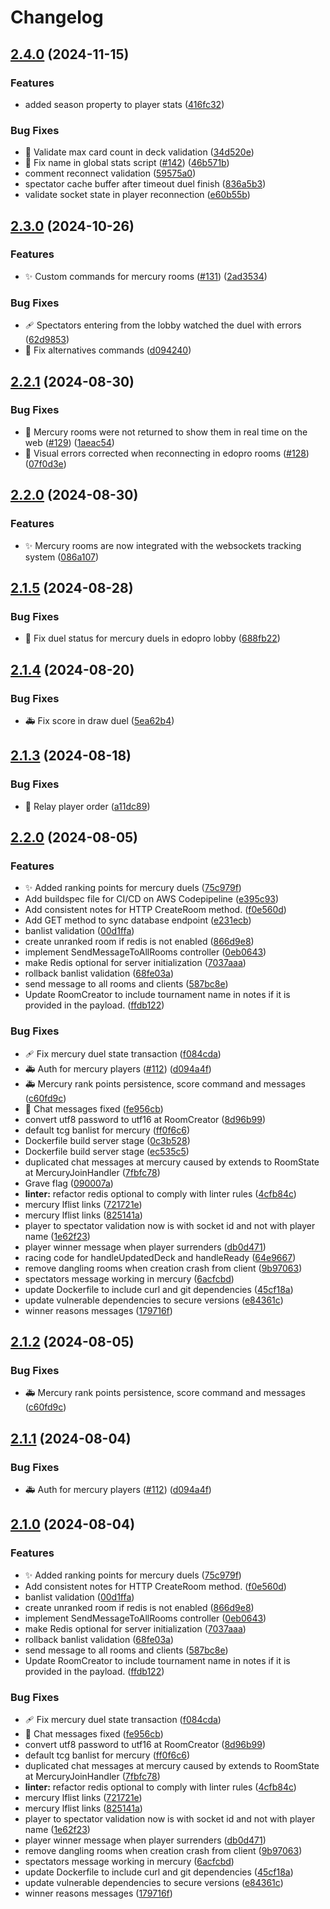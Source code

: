 # Changelog

## [2.4.0](https://github.com/diangogav/EDOpro-server-ts/compare/v2.3.0...v2.4.0) (2024-11-15)


### Features

* added season property to player stats ([416fc32](https://github.com/diangogav/EDOpro-server-ts/commit/416fc32a41e141344450fed7f1136ca7894bf58b))


### Bug Fixes

* :bug: Validate max card count in deck validation ([34d520e](https://github.com/diangogav/EDOpro-server-ts/commit/34d520ee656837c7ab03f0d41ba3d7b6e73121ea))
* :hammer: Fix name in global stats script ([#142](https://github.com/diangogav/EDOpro-server-ts/issues/142)) ([46b571b](https://github.com/diangogav/EDOpro-server-ts/commit/46b571bd1e9e4009c07471bedad285c5d7d92e4b))
* comment reconnect validation ([59575a0](https://github.com/diangogav/EDOpro-server-ts/commit/59575a03a154d5d1e0fa9c02f321188d156557ea))
* spectator cache buffer after timeout duel finish ([836a5b3](https://github.com/diangogav/EDOpro-server-ts/commit/836a5b3a1c4b36964fb432318eeac558f011e85d))
* validate socket state in player reconnection ([e60b55b](https://github.com/diangogav/EDOpro-server-ts/commit/e60b55bac071e219c16b545f137347c47b48a92a))

## [2.3.0](https://github.com/diangogav/EDOpro-server-ts/compare/v2.2.1...v2.3.0) (2024-10-26)


### Features

* :sparkles: Custom commands for mercury rooms ([#131](https://github.com/diangogav/EDOpro-server-ts/issues/131)) ([2ad3534](https://github.com/diangogav/EDOpro-server-ts/commit/2ad3534b6d3630234eaebb3e17889ea26db18b5f))


### Bug Fixes

* :adhesive_bandage: Spectators entering from the lobby watched the duel with errors ([62d9853](https://github.com/diangogav/EDOpro-server-ts/commit/62d9853a994a7a7baec3cfe7e5d7fd461889b833))
* :bug: Fix alternatives commands ([d094240](https://github.com/diangogav/EDOpro-server-ts/commit/d09424078127736f5c6580a995d10c0bb9582b87))

## [2.2.1](https://github.com/diangogav/EDOpro-server-ts/compare/v2.2.0...v2.2.1) (2024-08-30)


### Bug Fixes

* :bug: Mercury rooms were not returned to show them in real time on the web ([#129](https://github.com/diangogav/EDOpro-server-ts/issues/129)) ([1aeac54](https://github.com/diangogav/EDOpro-server-ts/commit/1aeac5495d221e365804b1677cafdf395163fbcf))
* :bug: Visual errors corrected when reconnecting in edopro rooms ([#128](https://github.com/diangogav/EDOpro-server-ts/issues/128)) ([07f0d3e](https://github.com/diangogav/EDOpro-server-ts/commit/07f0d3e3c9fb2669a5c737d150e146ab5982cc6d))

## [2.2.0](https://github.com/diangogav/EDOpro-server-ts/compare/v2.1.5...v2.2.0) (2024-08-30)


### Features

* :sparkles: Mercury rooms are now integrated with the websockets tracking system ([086a107](https://github.com/diangogav/EDOpro-server-ts/commit/086a1078288d08a143ea2132e05702780c6f053b))

## [2.1.5](https://github.com/diangogav/EDOpro-server-ts/compare/v2.1.4...v2.1.5) (2024-08-28)


### Bug Fixes

* :bug: Fix duel status for mercury duels in edopro lobby ([688fb22](https://github.com/diangogav/EDOpro-server-ts/commit/688fb22b6453fc30e19db1dc3f98d9392c4ccb6f))

## [2.1.4](https://github.com/diangogav/EDOpro-server-ts/compare/v2.1.3...v2.1.4) (2024-08-20)


### Bug Fixes

* :ambulance: Fix score in draw duel ([5ea62b4](https://github.com/diangogav/EDOpro-server-ts/commit/5ea62b466ed062fb10ac71382f9152a8a7d34f4a))

## [2.1.3](https://github.com/diangogav/EDOpro-server-ts/compare/v2.1.2...v2.1.3) (2024-08-18)


### Bug Fixes

* :bug: Relay player order ([a11dc89](https://github.com/diangogav/EDOpro-server-ts/commit/a11dc897dc01e5c9a84c78557cd3b62a490b8f5c))

## [2.2.0](https://github.com/diegofcornejo/EDOpro-server-ts/compare/v2.1.2...v2.2.0) (2024-08-05)


### Features

* :sparkles: Added ranking points for mercury duels ([75c979f](https://github.com/diegofcornejo/EDOpro-server-ts/commit/75c979f01f0845435b571c4f06f2dde8e54597ef))
* Add buildspec file for  CI/CD on AWS Codepipeline ([e395c93](https://github.com/diegofcornejo/EDOpro-server-ts/commit/e395c93b1942e71c8e7672fb47491cf2b4f86612))
* Add consistent notes for HTTP CreateRoom method. ([f0e560d](https://github.com/diegofcornejo/EDOpro-server-ts/commit/f0e560d45fcdc44ad91ea58ee2897b150a8dbebf))
* Add GET method to sync database endpoint ([e231ecb](https://github.com/diegofcornejo/EDOpro-server-ts/commit/e231ecb80bd565103c96f65031025997ce2f181c))
* banlist validation ([00d1ffa](https://github.com/diegofcornejo/EDOpro-server-ts/commit/00d1ffa291a065ffb4b4b03ecac7fe5559adcaef))
* create unranked room if redis is not enabled ([866d9e8](https://github.com/diegofcornejo/EDOpro-server-ts/commit/866d9e8e4ebd3f8486781cbfeeda0bdd089a6ebc))
* implement SendMessageToAllRooms controller ([0eb0643](https://github.com/diegofcornejo/EDOpro-server-ts/commit/0eb0643beb76cead234423fbc3f945970d0d7ff2))
* make Redis optional for server initialization ([7037aaa](https://github.com/diegofcornejo/EDOpro-server-ts/commit/7037aaa3eb5d34b34ce4c7a8c51e11e7c3fead37))
* rollback banlist validation ([68fe03a](https://github.com/diegofcornejo/EDOpro-server-ts/commit/68fe03a71a6897e40194ecc0c5cd15c2fdc06bf0))
* send message to all rooms and clients ([587bc8e](https://github.com/diegofcornejo/EDOpro-server-ts/commit/587bc8e9891bd06eb6f3250d938957df7f334459))
* Update RoomCreator to include tournament name in notes if it is provided in the payload. ([ffdb122](https://github.com/diegofcornejo/EDOpro-server-ts/commit/ffdb1221caa5ca89dbd0985298cedf9d82b37a2a))


### Bug Fixes

* :adhesive_bandage: Fix mercury duel state transaction ([f084cda](https://github.com/diegofcornejo/EDOpro-server-ts/commit/f084cda99726484b97dbee29b4f8410592baeb48))
* :ambulance: Auth for mercury players ([#112](https://github.com/diegofcornejo/EDOpro-server-ts/issues/112)) ([d094a4f](https://github.com/diegofcornejo/EDOpro-server-ts/commit/d094a4f0016840ad7380c0d6446cfc66ba3388d2))
* :ambulance: Mercury rank points persistence, score command and messages ([c60fd9c](https://github.com/diegofcornejo/EDOpro-server-ts/commit/c60fd9c1f94a7daafd510ce87ae10e13874e3a69))
* :bug: Chat messages fixed ([fe956cb](https://github.com/diegofcornejo/EDOpro-server-ts/commit/fe956cb44d4cb4ef66fbef5544ef9a9932635326))
* convert utf8 password to utf16 at RoomCreator ([8d96b99](https://github.com/diegofcornejo/EDOpro-server-ts/commit/8d96b998dd8cd661acd1cf3cc32cbdaf347f52f6))
* default tcg banlist for mercury ([ff0f6c6](https://github.com/diegofcornejo/EDOpro-server-ts/commit/ff0f6c6a6d51cf4e794b1d791d3bd7a8fb98fcba))
* Dockerfile build server stage ([0c3b528](https://github.com/diegofcornejo/EDOpro-server-ts/commit/0c3b5285b8e407026e4eae71aa8d97e3fe548ecf))
* Dockerfile build server stage ([ec535c5](https://github.com/diegofcornejo/EDOpro-server-ts/commit/ec535c53869c5795e5407f2d93b34b9f46239b38))
* duplicated chat messages at mercury caused by extends to RoomState at MercuryJoinHandler ([7fbfc78](https://github.com/diegofcornejo/EDOpro-server-ts/commit/7fbfc782858a8233ebb94cfd151116704751116a))
* Grave flag ([090007a](https://github.com/diegofcornejo/EDOpro-server-ts/commit/090007ab1cf4ebd07c09253a0bb027a1e09532bb))
* **linter:** refactor redis optional to comply with linter rules ([4cfb84c](https://github.com/diegofcornejo/EDOpro-server-ts/commit/4cfb84cdbee10729e3a167cc2b03de79511dfeee))
* mercury lflist links ([721721e](https://github.com/diegofcornejo/EDOpro-server-ts/commit/721721e1b98063319462e526d476d40a8809a375))
* mercury lflist links ([825141a](https://github.com/diegofcornejo/EDOpro-server-ts/commit/825141aea1475687eb59520151f698418ca654f5))
* player to spectator validation now is with socket id and not with player name ([1e62f23](https://github.com/diegofcornejo/EDOpro-server-ts/commit/1e62f239e9e0f4c6bda5a8bc2f8c6d236d5389cc))
* player winner message when player surrenders ([db0d471](https://github.com/diegofcornejo/EDOpro-server-ts/commit/db0d471d7526142aa47fa1ba4266915fc475f475))
* racing code for handleUpdatedDeck and handleReady ([64e9667](https://github.com/diegofcornejo/EDOpro-server-ts/commit/64e9667b675a6a0608de30d3167f73d9b2418421))
* remove dangling rooms when creation crash from client ([9b97063](https://github.com/diegofcornejo/EDOpro-server-ts/commit/9b97063c9f24c8a398f57b08247ef59d1730bddd))
* spectators message working in mercury ([6acfcbd](https://github.com/diegofcornejo/EDOpro-server-ts/commit/6acfcbde778f1123bdaf7b444e8fe5e104309b38))
* update Dockerfile to include curl and git dependencies ([45cf18a](https://github.com/diegofcornejo/EDOpro-server-ts/commit/45cf18a60f76c1636f9e031d531bf2afbfb8910d))
* update vulnerable dependencies to secure versions ([e84361c](https://github.com/diegofcornejo/EDOpro-server-ts/commit/e84361c8b214fc05f5ebe7bfd8838a341a3dc082))
* winner reasons messages ([179716f](https://github.com/diegofcornejo/EDOpro-server-ts/commit/179716f1b557d8766da9015a03e965877a5c566d))

## [2.1.2](https://github.com/diangogav/EDOpro-server-ts/compare/v2.1.1...v2.1.2) (2024-08-05)


### Bug Fixes

* :ambulance: Mercury rank points persistence, score command and messages ([c60fd9c](https://github.com/diangogav/EDOpro-server-ts/commit/c60fd9c1f94a7daafd510ce87ae10e13874e3a69))

## [2.1.1](https://github.com/diangogav/EDOpro-server-ts/compare/v2.1.0...v2.1.1) (2024-08-04)


### Bug Fixes

* :ambulance: Auth for mercury players ([#112](https://github.com/diangogav/EDOpro-server-ts/issues/112)) ([d094a4f](https://github.com/diangogav/EDOpro-server-ts/commit/d094a4f0016840ad7380c0d6446cfc66ba3388d2))

## [2.1.0](https://github.com/diangogav/EDOpro-server-ts/compare/v2.0.0...v2.1.0) (2024-08-04)


### Features

* :sparkles: Added ranking points for mercury duels ([75c979f](https://github.com/diangogav/EDOpro-server-ts/commit/75c979f01f0845435b571c4f06f2dde8e54597ef))
* Add consistent notes for HTTP CreateRoom method. ([f0e560d](https://github.com/diangogav/EDOpro-server-ts/commit/f0e560d45fcdc44ad91ea58ee2897b150a8dbebf))
* banlist validation ([00d1ffa](https://github.com/diangogav/EDOpro-server-ts/commit/00d1ffa291a065ffb4b4b03ecac7fe5559adcaef))
* create unranked room if redis is not enabled ([866d9e8](https://github.com/diangogav/EDOpro-server-ts/commit/866d9e8e4ebd3f8486781cbfeeda0bdd089a6ebc))
* implement SendMessageToAllRooms controller ([0eb0643](https://github.com/diangogav/EDOpro-server-ts/commit/0eb0643beb76cead234423fbc3f945970d0d7ff2))
* make Redis optional for server initialization ([7037aaa](https://github.com/diangogav/EDOpro-server-ts/commit/7037aaa3eb5d34b34ce4c7a8c51e11e7c3fead37))
* rollback banlist validation ([68fe03a](https://github.com/diangogav/EDOpro-server-ts/commit/68fe03a71a6897e40194ecc0c5cd15c2fdc06bf0))
* send message to all rooms and clients ([587bc8e](https://github.com/diangogav/EDOpro-server-ts/commit/587bc8e9891bd06eb6f3250d938957df7f334459))
* Update RoomCreator to include tournament name in notes if it is provided in the payload. ([ffdb122](https://github.com/diangogav/EDOpro-server-ts/commit/ffdb1221caa5ca89dbd0985298cedf9d82b37a2a))


### Bug Fixes

* :adhesive_bandage: Fix mercury duel state transaction ([f084cda](https://github.com/diangogav/EDOpro-server-ts/commit/f084cda99726484b97dbee29b4f8410592baeb48))
* :bug: Chat messages fixed ([fe956cb](https://github.com/diangogav/EDOpro-server-ts/commit/fe956cb44d4cb4ef66fbef5544ef9a9932635326))
* convert utf8 password to utf16 at RoomCreator ([8d96b99](https://github.com/diangogav/EDOpro-server-ts/commit/8d96b998dd8cd661acd1cf3cc32cbdaf347f52f6))
* default tcg banlist for mercury ([ff0f6c6](https://github.com/diangogav/EDOpro-server-ts/commit/ff0f6c6a6d51cf4e794b1d791d3bd7a8fb98fcba))
* duplicated chat messages at mercury caused by extends to RoomState at MercuryJoinHandler ([7fbfc78](https://github.com/diangogav/EDOpro-server-ts/commit/7fbfc782858a8233ebb94cfd151116704751116a))
* **linter:** refactor redis optional to comply with linter rules ([4cfb84c](https://github.com/diangogav/EDOpro-server-ts/commit/4cfb84cdbee10729e3a167cc2b03de79511dfeee))
* mercury lflist links ([721721e](https://github.com/diangogav/EDOpro-server-ts/commit/721721e1b98063319462e526d476d40a8809a375))
* mercury lflist links ([825141a](https://github.com/diangogav/EDOpro-server-ts/commit/825141aea1475687eb59520151f698418ca654f5))
* player to spectator validation now is with socket id and not with player name ([1e62f23](https://github.com/diangogav/EDOpro-server-ts/commit/1e62f239e9e0f4c6bda5a8bc2f8c6d236d5389cc))
* player winner message when player surrenders ([db0d471](https://github.com/diangogav/EDOpro-server-ts/commit/db0d471d7526142aa47fa1ba4266915fc475f475))
* remove dangling rooms when creation crash from client ([9b97063](https://github.com/diangogav/EDOpro-server-ts/commit/9b97063c9f24c8a398f57b08247ef59d1730bddd))
* spectators message working in mercury ([6acfcbd](https://github.com/diangogav/EDOpro-server-ts/commit/6acfcbde778f1123bdaf7b444e8fe5e104309b38))
* update Dockerfile to include curl and git dependencies ([45cf18a](https://github.com/diangogav/EDOpro-server-ts/commit/45cf18a60f76c1636f9e031d531bf2afbfb8910d))
* update vulnerable dependencies to secure versions ([e84361c](https://github.com/diangogav/EDOpro-server-ts/commit/e84361c8b214fc05f5ebe7bfd8838a341a3dc082))
* winner reasons messages ([179716f](https://github.com/diangogav/EDOpro-server-ts/commit/179716f1b557d8766da9015a03e965877a5c566d))

